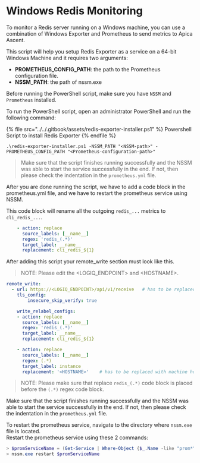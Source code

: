 # Windows Redis Monitoring

To monitor a Redis server running on a Windows machine, you can use a combination of Windows Exporter and Prometheus to send metrics to Apica Ascent.

This script will help you setup Redis Exporter as a service on a 64-bit Windows Machine and it requires two arguments:

* **PROMETHEUS\_CONFIG\_PATH**: the path to the Prometheus configuration file.
* **NSSM\_PATH**: the path of nssm.exe

Before running the PowerShell script, make sure you have `NSSM` and `Prometheus` installed.

To run the PowerShell script, open an administrator PowerShell and run the following command:

{% file src="../../.gitbook/assets/redis-exporter-installer.ps1" %}
Powershell Script to install Redis Exporter
{% endfile %}

```
.\redis-exporter-installer.ps1 -NSSM_PATH "<NSSM-path>" -PROMETHEUS_CONFIG_PATH "<Prometheus-configuration-path>"
```

> Make sure that the script finishes running successfully and the NSSM was able to start the service successfully in the end. If not, then please check the indentation in the `prometheus.yml` file.

After you are done running the script, we have to add a code block in the prometheus.yml file, and we have to restart the prometheus service using NSSM.

This code block will rename all the outgoing `redis_...` metrics to `cli_redis_...`.

```yaml
    - action: replace
      source_labels: [__name__]
      regex: 'redis_(.*)'
      target_label: __name__
      replacement: cli_redis_${1}
```

After adding this script your remote\_write section must look like this.

> NOTE: Please edit the \<LOGIQ\_ENDPOINT> and \<HOSTNAME>.

```yaml
remote_write:
  - url: https://<LOGIQ_ENDPOINT>/api/v1/receive   # has to be replaced with LOGIQ_ENDPOINT
    tls_config:
        insecure_skip_verify: true

    write_relabel_configs:
    - action: replace
      source_labels: [__name__]
      regex: 'redis_(.*)'
      target_label: __name__
      replacement: cli_redis_${1}

    - action: replace
      source_labels: [__name__]
      regex: (.*)
      target_label: instance
      replacement: '<HOSTNAME>'    # has to be replaced with machine hostname
```

> NOTE: Please make sure that replace `redis_(.*)` code block is placed before the `(.*)` regex code block.

Make sure that the script finishes running successfully and the NSSM was able to start the service successfully in the end. If not, then please check the indentation in the `prometheus.yml` file.

To restart the prometheus service, navigate to the directory where `nssm.exe` file is located.\
Restart the prometheus service using these 2 commands:

```powershell
> $promServiceName = (Get-Service | Where-Object {$_.Name -like "prom*"}).Name
> nssm.exe restart $promServiceName
```
